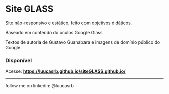 # Site GLASS

Site não-responsivo e estático, feito com objetivos didáticos.

Baseado em conteúdo do óculos Google Glass

Textos de autoria de Gustavo Guanabara e imagens de domínio público do Google.

### Disponível 

Acesse: **https://luucasrb.github.io/siteGLASS.github.io/**

--- 
follow me on linkedin: @luucasrb
